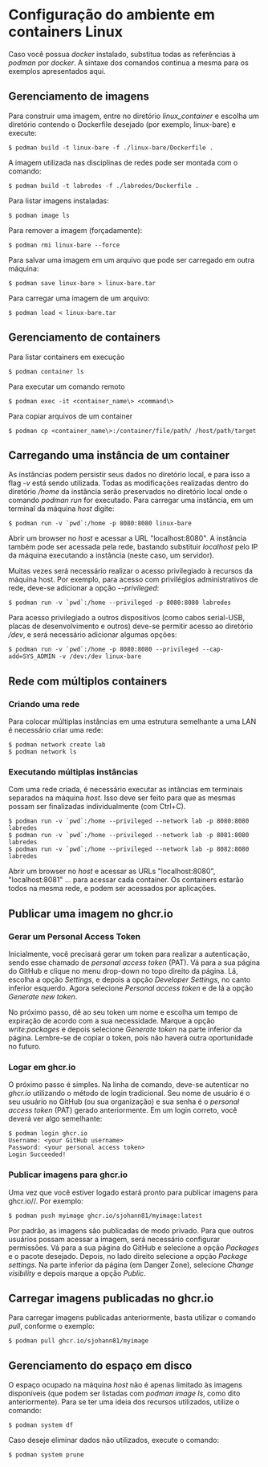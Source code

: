 # Configuração do ambiente em containers Linux

Caso você possua *docker* instalado, substitua todas as referências
à *podman* por *docker*. A sintaxe dos comandos continua a mesma para
os exemplos apresentados aqui.

## Gerenciamento de imagens

Para construir uma imagem, entre no diretório *linux_container* e 
escolha um diretório contendo o Dockerfile desejado (por exemplo, 
linux-bare) e execute:

```
$ podman build -t linux-bare -f ./linux-bare/Dockerfile .
```

A imagem utilizada nas disciplinas de redes pode ser montada com o comando:

```
$ podman build -t labredes -f ./labredes/Dockerfile .
```

Para listar imagens instaladas:

```
$ podman image ls
```

Para remover a imagem (forçadamente):

```
$ podman rmi linux-bare --force
```

Para salvar uma imagem em um arquivo que pode ser carregado em outra máquina:

```
$ podman save linux-bare > linux-bare.tar
```

Para carregar uma imagem de um arquivo:

```
$ podman load < linux-bare.tar
```

## Gerenciamento de containers

Para listar containers em execução

```
$ podman container ls
```

Para executar um comando remoto

```
$ podman exec -it <container_name\> <command\>
```

Para copiar arquivos de um container

```
$ podman cp <container_name\>:/container/file/path/ /host/path/target
```


## Carregando uma instância de um container

As instâncias podem persistir seus dados no diretório local, e para isso
a flag *-v* está sendo utilizada. Todas as modificações realizadas dentro
do diretório */home* da instância serão preservados no diretório local
onde o comando *podman run* for executado. Para carregar uma instância,
em um terminal da máquina *host* digite:

```
$ podman run -v `pwd`:/home -p 8080:8080 linux-bare
```

Abrir um browser no *host* e acessar a URL "localhost:8080". A instância
também pode ser acessada pela rede, bastando substituir *localhost* pelo
IP da máquina executando a instância (neste caso, um servidor).

Muitas vezes será necessário realizar o acesso privilegiado à recursos
da máquina host. Por exemplo, para acesso com privilégios administrativos
de rede, deve-se adicionar a opção *--privileged*:

```
$ podman run -v `pwd`:/home --privileged -p 8080:8080 labredes
```

Para acesso privilegiado a outros dispositivos (como cabos serial-USB,
placas de desenvolvimento e outros) deve-se permitir acesso ao diretório
*/dev*, e será necessário adicionar algumas opções:

```
$ podman run -v `pwd`:/home -p 8080:8080 --privileged --cap-add=SYS_ADMIN -v /dev:/dev linux-bare
```

## Rede com múltiplos containers

### Criando uma rede

Para colocar múltiplas instâncias em uma estrutura semelhante a uma LAN
é necessário criar uma rede:

```
$ podman network create lab
$ podman network ls
```

### Executando múltiplas instâncias

Com uma rede criada, é necessário executar as intâncias em terminais 
separados na máquina *host*. Isso deve ser feito para que as mesmas 
possam ser finalizadas individualmente (com Ctrl+C).

```
$ podman run -v `pwd`:/home --privileged --network lab -p 8080:8080 labredes
$ podman run -v `pwd`:/home --privileged --network lab -p 8081:8080 labredes
$ podman run -v `pwd`:/home --privileged --network lab -p 8082:8080 labredes
```

Abrir um browser no *host* e acessar as URLs "localhost:8080", 
"localhost:8081" ... para acessar cada container. Os containers estarão
todos na mesma rede, e podem ser acessados por aplicações.


## Publicar uma imagem no ghcr.io

### Gerar um Personal Access Token

Inicialmente, você precisará gerar um token para realizar a autenticação,
sendo esse chamado de *personal access token* (PAT). Vá para a sua 
página do GitHub e clique no menu drop-down no topo direito da página. Lá,
escolha a opção *Settings*, e depois a opção *Developer Settings*, no canto
inferior esquerdo. Agora selecione *Personal access token* e de lá a opção
*Generate new token*.

No próximo passo, dê ao seu token um nome e escolha um tempo de expiração
de acordo com a sua necessidade. Marque a opção *write:packages* e depois
selecione *Generate token* na parte inferior da página. Lembre-se de copiar
o token, pois não haverá outra oportunidade no futuro.

### Logar em ghcr.io

O próximo passo é simples. Na linha de comando, deve-se autenticar no
*ghcr.io* utilizando o método de login tradicional. Seu nome de usuário
é o seu usuário no GitHub (ou sua organização) e sua senha é o *personal
access token* (PAT) gerado anteriormente. Em um login correto, você deverá
ver algo semelhante:

```
$ podman login ghcr.io
Username: <your GitHub username>
Password: <your personal access token>
Login Succeeded!
```

### Publicar imagens para ghcr.io

Uma vez que você estiver logado estará pronto para publicar imagens para
ghcr.io/<your GitHub username>/<your package name>. Por exemplo:

```
$ podman push myimage ghcr.io/sjohann81/myimage:latest
```

Por padrão, as imagens são publicadas de modo privado. Para que outros
usuários possam acessar a imagem, será necessário configurar permissões.
Vá para a sua página do GitHub e selecione a opção *Packages* e o pacote
desejado. Depois, no lado direito selecione a opção *Package settings*.
Na parte inferior da página (em Danger Zone), selecione *Change visibility*
e depois marque a opção *Public*.


## Carregar imagens publicadas no ghcr.io

Para carregar imagens publicadas anteriormente, basta utilizar o comando
*pull*, conforme o exemplo:

```
$ podman pull ghcr.io/sjohann81/myimage
```

## Gerenciamento do espaço em disco

O espaço ocupado na máquina *host* não é apenas limitado às imagens
disponíveis (que podem ser listadas com *podman image ls*, como dito
anteriormente). Para se ter uma ideia dos recursos utilizados, utilize
o comando:

```
$ podman system df
```

Caso deseje eliminar dados não utilizados, execute o comando:

```
$ podman system prune
```
